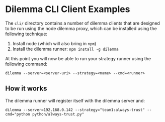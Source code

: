 # Dilemma CLI Client Examples

The `cli/` directory contains a number of dilemma clients that are designed to be run using the node dilemma proxy, which can be installed using the following technique:

1. Install node (which will also bring in `npm`)
2. Install the dilemma runner: `npm install -g dilemma`

At this point you will now be able to run your strategy runner using the following command:

```
dilemma --server=<server-uri> --strategy=<name> --cmd=<runner>
```

## How it works

The dilemma runner will register itself with the dilemma server and:

```
dilemma --server=192.168.0.142 --strategy="team1:always-trust" --cmd="python python/always-trust.py"
```
